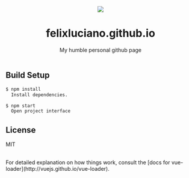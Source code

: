 <div align='center'>
  <img src='public/logo.png'>
  <h1 class='repo-title'>felixluciano.github.io</h1>
  <span>My humble personal github page</span>
</div>
<br/>


## Build Setup

``` bash
$ npm install
  Install dependencies.

$ npm start
  Open project interface
```


## License

MIT


<br/>
For detailed explanation on how things work, consult the [docs for vue-loader](http://vuejs.github.io/vue-loader).
